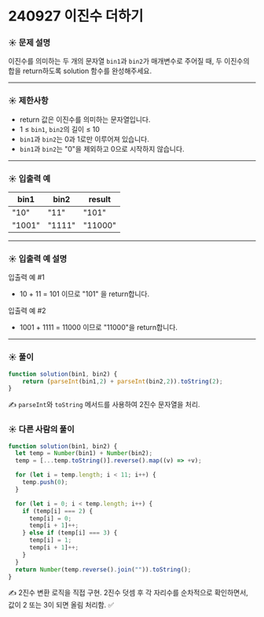 # 240927 이진수 더하기

### ☀️ 문제 설명

이진수를 의미하는 두 개의 문자열 `bin1`과 `bin2`가 매개변수로 주어질 때, 두 이진수의 합을 return하도록 solution 함수를 완성해주세요.

---

### ☀️ **제한사항**

- return 값은 이진수를 의미하는 문자열입니다.
- 1 ≤ `bin1`, `bin2`의 길이 ≤ 10
- `bin1`과 `bin2`는 0과 1로만 이루어져 있습니다.
- `bin1`과 `bin2`는 "0"을 제외하고 0으로 시작하지 않습니다.

---

### ☀️ **입출력 예**

| bin1 | bin2 | result |
| --- | --- | --- |
| "10" | "11" | "101" |
| "1001" | "1111" | "11000" |

---

### ☀️ **입출력 예 설명**

입출력 예 #1

- 10 + 11 = 101 이므로 "101" 을 return합니다.

입출력 예 #2

- 1001 + 1111 = 11000 이므로 "11000"을 return합니다.

---

### ☀️ 풀이

```jsx
function solution(bin1, bin2) {
    return (parseInt(bin1,2) + parseInt(bin2,2)).toString(2);
}
```

✍️ `parseInt`와 `toString` 메서드를 사용하여 2진수 문자열을 처리.

### ☀️ 다른 사람의 풀이

```jsx
function solution(bin1, bin2) {
  let temp = Number(bin1) + Number(bin2);
  temp = [...temp.toString()].reverse().map((v) => +v);

  for (let i = temp.length; i < 11; i++) {
    temp.push(0);
  }

  for (let i = 0; i < temp.length; i++) {
    if (temp[i] === 2) {
      temp[i] = 0;
      temp[i + 1]++;
    } else if (temp[i] === 3) {
      temp[i] = 1;
      temp[i + 1]++;
    }
  }
  return Number(temp.reverse().join("")).toString();
}
```

✍️ 2진수 변환 로직을 직접 구현. 2진수 덧셈 후 각 자리수를 순차적으로 확인하면서, 값이 2 또는 3이 되면 올림 처리함. ✅